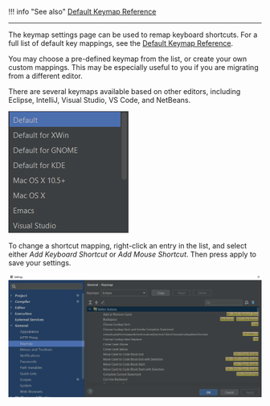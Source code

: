 !!! info "See also"
    [Default Keymap Reference]

---

The keymap settings page can be used to remap keyboard shortcuts.
For a full list of default key mappings, see the [Default Keymap Reference].

You may choose a pre-defined keymap from the list, or create your own custom mappings.
This may be especially useful to you if you are migrating from a different editor.

There are several keymaps available based on other editors,
including Eclipse, IntelliJ, Visual Studio, VS Code, and NetBeans.

![Keymap Settings Page](images/keymaps_menu.png)

To change a shortcut mapping, right-click an entry in the list,
and select either *Add Keyboard Shortcut* or *Add Mouse Shortcut*.
Then press apply to save your settings.

![Keymap Settings Page](images/keymap.png)


<!--- Links --->
[Default Keymap Reference]:(/platform/keymap/overview.md)

